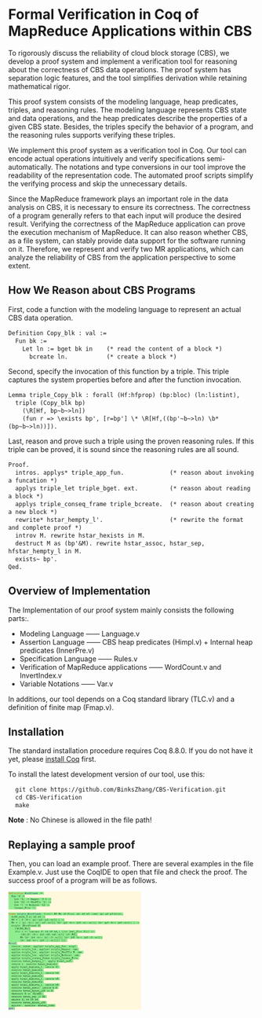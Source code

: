 # Formal Verification in Coq of MapReduce Applications within CBS

To rigorously discuss the reliability of cloud block storage (CBS), we develop a proof system and implement a verification tool for reasoning about the correctness of CBS data operations. The proof system has separation logic features, and the tool simplifies derivation while retaining mathematical rigor.

This proof system consists of the modeling language, heap predicates, triples, and reasoning rules. The modeling language represents CBS state and data operations, and the heap predicates describe the properties of a given CBS state. Besides, the triples specify the behavior of a program, and the reasoning rules supports verifying these triples.

We implement this proof system as a verification tool in Coq. Our tool can encode actual operations intuitively and verify specifications semi-automatically. The notations and type conversions in our tool improve the readability of the representation code. The automated proof scripts simplify the verifying process and skip the unnecessary details. 

Since the MapReduce framework plays an important role in the data analysis on CBS, it is necessary to ensure its correctness. The correctness of a program generally refers to that each input will produce the desired result. Verifying the correctness of the MapReduce application can prove the execution mechanism of MapReduce. It can also reason whether CBS, as a file system, can stably provide data support for the software running on it. Therefore, we represent and verify two MR applications, which can analyze the reliability of CBS from the application perspective to some extent.

## How We Reason about CBS Programs

First, code a function with the modeling language to represent an actual CBS data operation.

```Coq
Definition Copy_blk : val := 
  Fun bk :=
    Let ln := bget bk in    (* read the content of a block *)
      bcreate ln.           (* create a block *)
```

Second, specify the invocation of this function by a triple. This triple captures the system properties before and after the function invocation.

```Coq
Lemma triple_Copy_blk : forall (Hf:hfprop) (bp:bloc) (ln:listint),
  triple (Copy_blk bp)
    (\R[Hf, bp~b~>ln])
    (fun r => \exists bp', [r=bp'] \* \R[Hf,((bp'~b~>ln) \b* (bp~b~>ln))]).
```

Last, reason and prove such a triple using the proven reasoning rules. If this triple can be proved, it is sound since the reasoning rules are all sound. 

```Coq
Proof.
  intros. applys* triple_app_fun.             (* reason about invoking a funcation *)
  applys triple_let triple_bget. ext.         (* reason about reading a block *)
  applys triple_conseq_frame triple_bcreate.  (* reason about creating a new block *)
  rewrite* hstar_hempty_l'.                   (* rewrite the format and complete proof *)
  introv M. rewrite hstar_hexists in M.
  destruct M as (bp'&M). rewrite hstar_assoc, hstar_sep, hfstar_hempty_l in M.
  exists~ bp'.
Qed.
```

## Overview of Implementation

The Implementation of our proof system mainly consists the following parts:.

- Modeling Language  ——  Language.v
- Assertion Language  ——  CBS heap predicates (Himpl.v) + Internal heap predicates (InnerPre.v) 
- Specification Language  ——  Rules.v
- Verification of MapReduce applications ——  WordCount.v  and  InvertIndex.v
- Variable Notations —— Var.v 

In additions, our tool depends on a Coq standard library (TLC.v) and a definition of finite map (Fmap.v).

## Installation

The standard installation procedure requires Coq 8.8.0. If you do not have it yet, please [install Coq](https://github.com/coq/coq/releases/download/V8.8.0/coq-8.8.0-installer-windows-x86_64.exe) first.

To install the latest development version of our tool, use this:

```
  git clone https://github.com/BinksZhang/CBS-Verification.git
  cd CBS-Verification
  make
```

**Note** : No Chinese is allowed in the file path!

## Replaying a sample proof

Then, you can load an example proof. There are several examples in the file Example.v. Just use the CoqIDE to open that file and check the proof. The success proof of a program will be as follows.

<img src="Ex.png" alt="avatar" style="zoom:30%;" />

